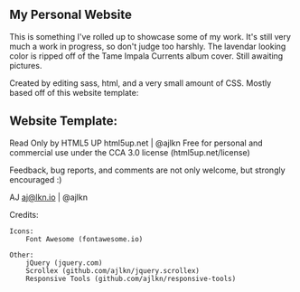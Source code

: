 ## My Personal Website
This is something I've rolled up to showcase some of my work. It's still very much a work in progress, so don't judge too harshly.
The lavendar looking color is ripped off of the Tame Impala Currents album cover. Still awaiting pictures.

Created by editing sass, html, and a very small amount of CSS. Mostly based off of this website template:
## Website Template:
Read Only by HTML5 UP
html5up.net | @ajlkn
Free for personal and commercial use under the CCA 3.0 license (html5up.net/license)

Feedback, bug reports, and comments are not only welcome, but strongly encouraged :)

AJ
aj@lkn.io | @ajlkn

Credits:

	Icons:
		Font Awesome (fontawesome.io)

	Other:
		jQuery (jquery.com)
		Scrollex (github.com/ajlkn/jquery.scrollex)
		Responsive Tools (github.com/ajlkn/responsive-tools)
